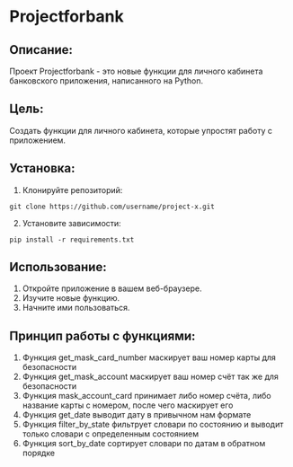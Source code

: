 # Projectforbank
## Описание: 
Проект Projectforbank - это новые функции для личного кабинета банковского приложения, написанного на Python.
## Цель:
Создать функции для личного кабинета, которые упростят работу с приложением.
## Установка:
1. Клонируйте репозиторий:
```
git clone https://github.com/username/project-x.git
```
2. Установите зависимости:
```
pip install -r requirements.txt
```
## Использование:
1. Откройте приложение в вашем веб-браузере.
2. Изучите новые функцию.
3. Начните ими пользоваться.
## Принцип работы с функциями:
1. Функция get_mask_card_number маскирует ваш номер карты для безопасности
2. Функция get_mask_account маскирует ваш номер счёт так же для безопасности
3. Функция mask_account_card принимает либо номер счёта, либо название карты с номером, после чего маскирует его
4. Функция get_date выводит дату в привычном нам формате
5. Функция filter_by_state фильтрует словари по состоянию и выводит только словари с определенным состоянием
6. Функция sort_by_date сортирует словари по датам в обратном порядке